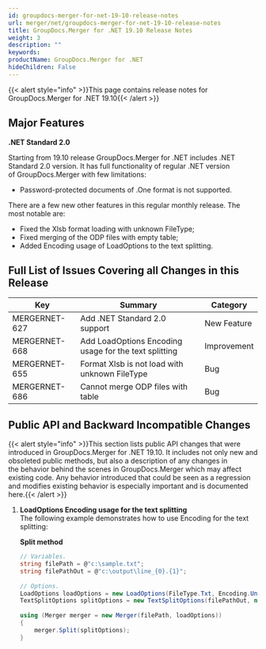 ```yaml
---
id: groupdocs-merger-for-net-19-10-release-notes
url: merger/net/groupdocs-merger-for-net-19-10-release-notes
title: GroupDocs.Merger for .NET 19.10 Release Notes
weight: 3
description: ""
keywords: 
productName: GroupDocs.Merger for .NET
hideChildren: False
---
```

{{< alert style="info" >}}This page contains release notes for GroupDocs.Merger for .NET 19.10{{< /alert >}}

## Major Features

**.NET Standard 2.0**

Starting from 19.10 release GroupDocs.Merger for .NET includes .NET Standard 2.0 version. It has full functionality of regular .NET version of GroupDocs.Merger with few limitations:

*   Password-protected documents of .One format is not supported.

There are a few new other features in this regular monthly release. The most notable are:

*   Fixed the Xlsb format loading with unknown FileType;
*   Fixed merging of the ODP files with empty table;
*   Added Encoding usage of LoadOptions to the text splitting.

## Full List of Issues Covering all Changes in this Release

| Key | Summary | Category |
| --- | --- | --- |
| MERGERNET-627 | Add .NET Standard 2.0 support | New Feature |
| MERGERNET-668 | Add LoadOptions Encoding usage for the text splitting | Improvement |
| MERGERNET-655 | Format Xlsb is not load with unknown FileType | Bug |
| MERGERNET-686 | Cannot merge ODP files with table | Bug |

## Public API and Backward Incompatible Changes

{{< alert style="info" >}}This section lists public API changes that were introduced in GroupDocs.Merger for .NET 19.10. It includes not only new and obsoleted public methods, but also a description of any changes in the behavior behind the scenes in GroupDocs.Merger which may affect existing code. Any behavior introduced that could be seen as a regression and modifies existing behavior is especially important and is documented here.{{< /alert >}}

1.  **LoadOptions Encoding usage for the text splitting**  
    The following example demonstrates how to use Encoding for the text splitting:
    
    **Split method**
    
    ```csharp
    // Variables.
    string filePath = @"c:\sample.txt";
    string filePathOut = @"c:\output\line_{0}.{1}";
      
    // Options.
    LoadOptions loadOptions = new LoadOptions(FileType.Txt, Encoding.Unicode);
    TextSplitOptions splitOptions = new TextSplitOptions(filePathOut, new int[] { 3, 6 });
      
    using (Merger merger = new Merger(filePath, loadOptions))
    {
        merger.Split(splitOptions);
    }
    ```
